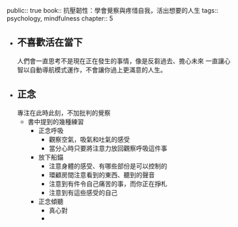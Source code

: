 public:: true
book:: 抗壓韌性：學會覺察與疼惜自我，活出想要的人生
tags:: psychology, mindfulness
chapter:: 5

- ## 不喜歡活在當下
  人們會一直思考不是現在正在發生的事情，像是反芻過去、擔心未來
  一直讓心智以自動導航模式運作，不會讓你過上更滿意的人生。
- ## 正念
  專注在此時此刻，不加批判的覺察
	- 書中提到的幾種練習
		- 正念呼吸
			- 觀察空氣，吸氣和吐氣的感受
			- 當分心時只要將注意力放回觀察呼吸這件事
		- 放下船錨
			- 注意身體的感受、有哪些部份是可以控制的
			- 環顧房間注意看到的東西、聽到的聲音
			- 注意到有件令自己痛苦的事，而你正在掙札
			- 注意到有這些感受的自己
		- 正念傾聽
			- 真心對
			-